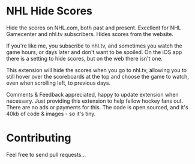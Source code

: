 # NHL Hide Scores

Hide the scores on NHL.com, both past and present. Excellent for NHL Gamecenter and nhl.tv subscribers. Hides scores from the website.

If you're like me, you subscribe to nhl.tv, and sometimes you watch the game hours, or days later and don't want to be spoiled. On the iOS app there is a setting to hide scores, but on the web there isn't one. 

This extension will hide the scores when you go to nhl.tv, allowing you to still hover over the scoreboards at the top and choose the game to watch, even when scrolling left, to previous days.

Comments & Feedback appreciated, happy to update extension when necessary. Just providing this extension to help fellow hockey fans out. There are no ads or payments for this. The code is open sourced, and it's 40kb of code & images - so it's tiny.

# Contributing

Feel free to send pull requests...
